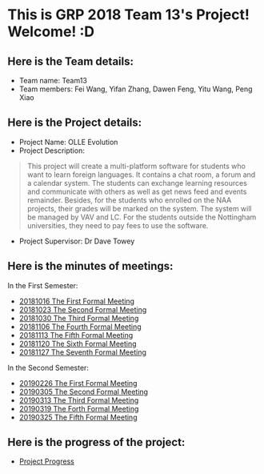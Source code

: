 # This is GRP 2018 Team 13's Project! Welcome! :D

## Here is the Team details:
+ Team name: Team13
+ Team members: Fei Wang, Yifan Zhang, Dawen Feng, Yitu Wang, Peng Xiao

## Here is the Project details:
+ Project Name: OLLE Evolution
+ Project Description: 
> This project will create a multi-platform software for students who want to learn foreign languages. It contains a chat room, a forum and a calendar system. The students can exchange learning resources and communicate with others as well as get news feed and events remainder. Besides, for the students who enrolled on the NAA projects, their grades will be marked on the system. The system will be managed by VAV and LC. For the students outside the Nottingham universities, they need to pay fees to use the software.
+ Project Supervisor: Dr Dave Towey

## Here is the minutes of meetings:
In the First Semester:
+ [20181016 The First Formal Meeting](https://github.com/GabrielZZZ/GRP2018/blob/master/Meeting%20Records/20181016.%20First%20Formal%20Meeting.jpg)
+ [20181023 The Second Formal Meeting](https://github.com/GabrielZZZ/GRP2018/blob/master/Meeting%20Records/20181023.%20Second%20Formal%20Meeting.pdf)
+ [20181030 The Third Formal Meeting](https://github.com/GabrielZZZ/GRP2018/blob/master/Meeting%20Records/20181030%20Third%20Formal%20Meeting.pdf)
+ [20181106 The Fourth Formal Meeting](https://github.com/GabrielZZZ/GRP2018/blob/master/Meeting%20Records/20181106%20Fourth%20Formal%20Meeting.pdf)
+ [20181113 The Fifth Formal Meeting](https://github.com/GabrielZZZ/GRP2018/blob/master/Meeting%20Records/20181113%20Fifth%20Formal%20Meeting%20Records.pdf)
+ [20181120 The Sixth Formal Meeting](https://github.com/GabrielZZZ/GRP2018/blob/master/Meeting%20Records/20181120%20The%20Sixth%20Formal%20Meeting.pdf)
+ [20181127 The Seventh Formal Meeting](https://github.com/GabrielZZZ/GRP2018/blob/master/Meeting%20Records/20181127.%20The%20Seventh%20Formal%20Meeting.pdf)

In the Second Semester:
+ [20190226 The First Formal Meeting](https://github.com/GabrielZZZ/GRP2018/blob/master/Meeting%20Records/20190226.%20The%20First%20Formal%20Meeting.pdf)
+ [20190305 The Second Formal Meeting](https://github.com/GabrielZZZ/GRP2018/blob/master/Meeting%20Records/20190305.%20The%20Second%20Formal%20Meeting.pdf)
+ [20190313 The Third Formal Meeting](https://github.com/GabrielZZZ/GRP2018/blob/master/Meeting%20Records/20190313.%20Third%20Formal%20Meeting.pdf)
+ [20190319 The Forth Formal Meeting](https://github.com/GabrielZZZ/GRP2018/blob/master/Meeting%20Records/20190319.%20The%20Forth%20Formal%20Meeting.pdf)
+ [20190325 The Fifth Formal Meeting](https://github.com/GabrielZZZ/GRP2018/blob/master/Meeting%20Records/20190325.%20The%20Fifth%20Formal%20Meeting.pdf)
## Here is the progress of the project:
+ [Project Progress](https://github.com/GabrielZZZ/GRP2018/projects/1)
